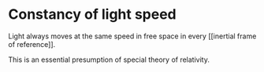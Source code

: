 # Constancy of light speed

Light always moves at the same speed in free space in every [[inertial frame of reference]].

This is an essential presumption of special theory of relativity.